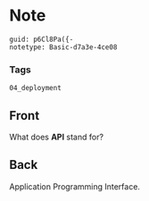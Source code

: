 # Note
```
guid: p6Cl8Pa({-
notetype: Basic-d7a3e-4ce08
```

### Tags
```
04_deployment
```

## Front
What does <b>API</b> stand for?

## Back
Application Programming Interface.
